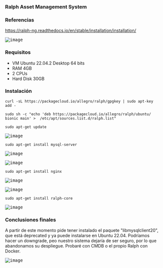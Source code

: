 ### Ralph Asset Management System

### Referencias

https://ralph-ng.readthedocs.io/en/stable/installation/installation/

<kbd>![image](https://user-images.githubusercontent.com/20743678/229485908-777aba22-1e51-48e9-a0b0-2637a5d0edf0.png)</kbd>

### Requisitos

- VM Ubuntu 22.04.2 Desktop 64 bits
- RAM 4GB
- 2 CPUs
- Hard Disk 30GB

### Instalación

```shell
curl -sL https://packagecloud.io/allegro/ralph/gpgkey | sudo apt-key add -
```

```shell
sudo sh -c "echo 'deb https://packagecloud.io/allegro/ralph/ubuntu/ bionic main' >  /etc/apt/sources.list.d/ralph.list"
```

```shell
sudo apt-get update
```
<kbd>![image](https://user-images.githubusercontent.com/20743678/229489799-cd2f57b6-a220-41fc-9bc4-0c76d059468f.png)</kbd>

```shell
sudo apt-get install mysql-server
```

<kbd>![image](https://user-images.githubusercontent.com/20743678/229490386-c8e3f6e2-31ce-48ac-830f-1ae85d2b4119.png)</kbd>

<kbd>![image](https://user-images.githubusercontent.com/20743678/229490508-df8e09cc-b941-44cf-ac7d-9d70e5764b16.png)</kbd>

```shell
sudo apt-get install nginx 
```

<kbd>![image](https://user-images.githubusercontent.com/20743678/229490759-8e0d59a9-77b1-4321-9f0b-5b4b233512c0.png)</kbd>

<kbd>![image](https://user-images.githubusercontent.com/20743678/229490864-6de0ce0b-52a0-461e-a4cd-29e2bb841a94.png)</kbd>

```shell
sudo apt-get install ralph-core
```

<kbd>![image](https://user-images.githubusercontent.com/20743678/229491191-587cd527-7527-4da3-9cf5-44226074af34.png)</kbd>

### Conclusiones finales

A partir de este momento pide tener instalado el paquete "libmysqlclient20", que está deprecated y ya puede instalarse en Ubuntu 22.04. Podríamos hacer un downgrade, peo nuestro sistema dejaría de ser seguro, por lo que abandonamos su despliegue. Probaré con CMDB o el propio Ralph con Docker.

<kbd>![image](https://user-images.githubusercontent.com/20743678/229492966-5264b8f2-5550-4977-9e0c-39e3aebfac69.png)</kbd>
